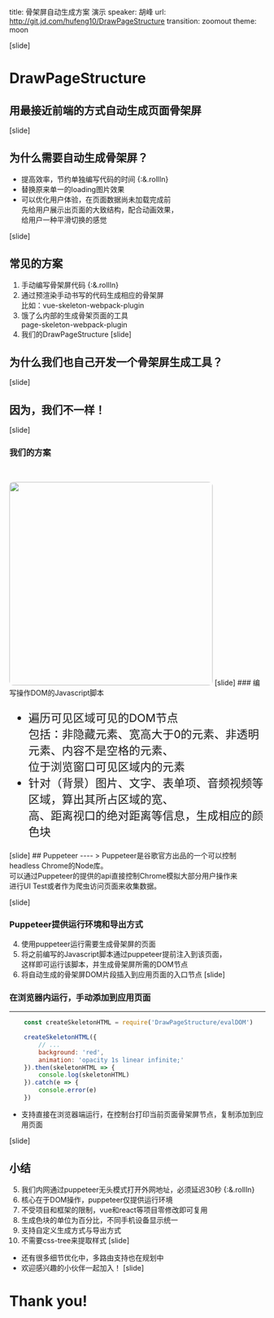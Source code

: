 title: 骨架屏自动生成方案 演示
speaker: 胡峰
url: http://git.jd.com/hufeng10/DrawPageStructure
transition: zoomout
theme: moon

[slide]
# DrawPageStructure
## 用最接近前端的方式自动生成页面骨架屏
[slide]
## 为什么需要自动生成骨架屏？
* 提高效率，节约单独编写代码的时间 {:&.rollIn}
* 替换原来单一的loading图片效果
* 可以优化用户体验，在页面数据尚未加载完成前<br>先给用户展示出页面的大致结构，配合动画效果，<br>给用户一种平滑切换的感觉 

[slide]
## 常见的方案
1. 手动编写骨架屏代码 {:&.rollIn}
2. 通过预渲染手动书写的代码生成相应的骨架屏
<br>比如：vue-skeleton-webpack-plugin
3. 饿了么内部的生成骨架页面的工具
<br>page-skeleton-webpack-plugin
4. 我们的DrawPageStructure
[slide]
## 为什么我们也自己开发一个骨架屏生成工具？
[slide]
## 因为，我们不一样！
[slide]
### 我们的方案
<img src="/img/structure.png" style="height:400px;border-radius:8px;margin-top:30px;" />
[slide]
### 编写操作DOM的Javascript脚本
<div style="font-size: 22px;margin-top: 20px;">
<ul>
<li>遍历可见区域可见的DOM节点<br>
包括：非隐藏元素、宽高大于0的元素、非透明元素、内容不是空格的元素、<br>位于浏览窗口可见区域内的元素
</li>
<li>针对（背景）图片、文字、表单项、音频视频等区域，算出其所占区域的宽、<br>高、距离视口的绝对距离等信息，生成相应的颜色块</li>
</ul>
</div>
[slide]
## Puppeteer
----
> Puppeteer是谷歌官方出品的一个可以控制headless Chrome的Node库。<br>
可以通过Puppeteer的提供的api直接控制Chrome模拟大部分用户操作来<br>进行UI Test或者作为爬虫访问页面来收集数据。

[slide]
### Puppeteer提供运行环境和导出方式
4. 使用puppeteer运行需要生成骨架屏的页面
5. 将之前编写的Javascript脚本通过puppeteer提前注入到该页面，<br>这样即可运行该脚本，并生成骨架屏所需的DOM节点
6. 将自动生成的骨架屏DOM片段插入到应用页面的入口节点
[slide]
### 在浏览器内运行，手动添加到应用页面
----
```javascript
    const createSkeletonHTML = require('DrawPageStructure/evalDOM')

    createSkeletonHTML({
        // ...
        background: 'red',
        animation: 'opacity 1s linear infinite;'
    }).then(skeletonHTML => {
        console.log(skeletonHTML)
    }).catch(e => {
        console.error(e)
    })
```
* 支持直接在浏览器端运行，在控制台打印当前页面骨架屏节点，复制添加到应用页面

[slide]
## 小结
5. 我们内网通过puppeteer无头模式打开外网地址，必须延迟30秒 {:&.rollIn}
1. 核心在于DOM操作，puppeteer仅提供运行环境
1. 不受项目和框架的限制，vue和react等项目零修改即可复用
2. 生成色块的单位为百分比，不同手机设备显示统一
3. 支持自定义生成方式与导出方式
4. 不需要css-tree来提取样式
[slide]
* 还有很多细节优化中，多路由支持也在规划中
* 欢迎感兴趣的小伙伴一起加入！
[slide]
# Thank you!
